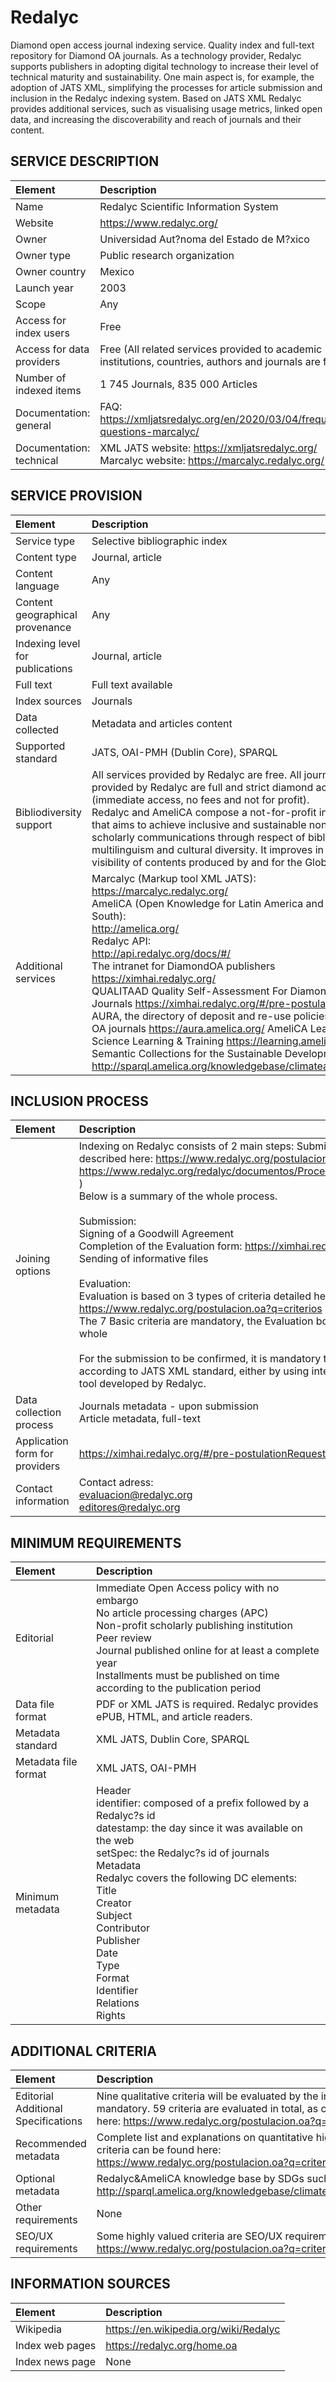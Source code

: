 # Redalyc

Diamond open access journal indexing service. Quality index and full-text repository for Diamond OA journals. As a technology provider, Redalyc supports publishers in adopting digital technology to increase their level of technical maturity and sustainability. One main aspect is, for example, the adoption of JATS XML, simplifying the processes for article submission and inclusion in the Redalyc indexing system. Based on JATS XML Redalyc provides additional services, such as visualising usage metrics, linked open data, and increasing the discoverability and reach of journals and their content.


## SERVICE DESCRIPTION

| Element | Description |
| :- | :- |
| Name | Redalyc Scientific Information System |
| Website | https://www.redalyc.org/ |
| Owner | Universidad Aut?noma del Estado de M?xico |
| Owner type | Public research organization  |
| Owner country | Mexico |
| Launch year | 2003 |
| Scope | Any |
| Access for index users | Free |
| Access for data providers | Free (All related services provided to academic institutions, countries, authors and journals are free) |
| Number of indexed items | 1 745 Journals, 835 000 Articles  |
| Documentation: general | FAQ: <br>https://xmljatsredalyc.org/en/2020/03/04/frequent-questions-marcalyc/   |
| Documentation: technical | XML JATS website: https://xmljatsredalyc.org/ <br>Marcalyc website: https://marcalyc.redalyc.org/  |

## SERVICE PROVISION

| Element | Description |
| :- | :- |
| Service type | Selective bibliographic index |
| Content type | Journal, article |
| Content language | Any |
| Content geographical provenance | Any |
| Indexing level for publications | Journal, article |
| Full text | Full text available |
| Index sources | Journals |
| Data collected | Metadata and articles content |
| Supported standard | JATS, OAI-PMH (Dublin Core), SPARQL |
| Bibliodiversity support | All services provided by Redalyc are free. All journals and articles provided by Redalyc are full and strict diamond access (immediate access, no fees and not for profit).<br>Redalyc and AmeliCA compose a not-for-profit infrastructure that aims to achieve inclusive and sustainable non-commercial scholarly communications through respect of bibliodiversity, multilinguism and cultural diversity. It improves in particular the visibility of contents produced by and for the Global South |
| Additional services | Marcalyc (Markup tool XML JATS):<br>https://marcalyc.redalyc.org/<br>AmeliCA (Open Knowledge for Latin America and the Global South):<br>http://amelica.org/ <br>Redalyc API:<br>http://api.redalyc.org/docs/#/  <br>The intranet for DiamondOA publishers <br>https://ximhai.redalyc.org/ <br>QUALITAAD Quality Self-Assessment For Diamond Open Access Journals https://ximhai.redalyc.org/#/pre-postulationRequest   <br>AURA, the directory of deposit and re-use policies for Diamond OA journals https://aura.amelica.org/   AmeliCA Learning:  Open Science Learning & Training https://learning.amelica.org/   Redalyc Semantic Collections for the Sustainable Development Goals http://sparql.amelica.org/knowledgebase/climateaction/datastore   |

## INCLUSION PROCESS

| Element | Description |
| :- | :- |
| Joining options | Indexing on Redalyc consists of 2 main steps: Submission and Evaluation. The full process is described here: https://www.redalyc.org/postulacion.oa?q=proceso (available in English here: https://www.redalyc.org/redalyc/documentos/Proceso_de_Postulacion_Redalyc_2020_EN.pdf )<br>Below is a summary of the whole process.<br><br>Submission:<br>Signing of a Goodwill Agreement<br>Completion of the Evaluation form: https://ximhai.redalyc.org/#/pre-postulationRequest <br>Sending of informative files<br><br>Evaluation:<br>Evaluation is based on 3 types of criteria detailed here: https://www.redalyc.org/postulacion.oa?q=criterios <br>The 7 Basic criteria are mandatory, the Evaluation bodies then evaluate the other criteria as a whole<br><br>For the submission to be confirmed, it is mandatory to provide at least one issue formatted according to JATS XML standard, either by using internal processes, or by using the Marcalyc tool developed by Redalyc. |
| Data collection process | Journals metadata - upon submission<br>Article metadata, full-text   |
| Application form for providers | https://ximhai.redalyc.org/#/pre-postulationRequest |
| Contact information | Contact adress:<br>evaluacion@redalyc.org  <br>editores@redalyc.org  |

## MINIMUM REQUIREMENTS

| Element | Description |
| :- | :- |
| Editorial | Immediate Open Access policy with no embargo<br>No article processing charges (APC)<br>Non-profit scholarly publishing institution<br>Peer review<br>Journal published online for at least a complete year<br>Installments must be published on time according to the publication period |
| Data file format | PDF or XML JATS is required. Redalyc provides ePUB, HTML, and article readers.  |
| Metadata standard | XML JATS, Dublin Core, SPARQL |
| Metadata file format | XML JATS, OAI-PMH |
| Minimum metadata | Header <br>identifier: composed of a prefix followed by a Redalyc?s id <br>datestamp: the day since it was available on the web <br>setSpec: the Redalyc?s id of journals<br>Metadata <br>Redalyc covers the following DC elements:  <br>Title <br>Creator <br>Subject<br>Contributor<br>Publisher<br>Date<br>Type<br>Format<br>Identifier<br>Relations<br>Rights |

## ADDITIONAL CRITERIA

| Element | Description |
| :- | :- |
| Editorial Additional Specifications | Nine qualitative criteria will be evaluated by the index as mandatory. 59 criteria are evaluated in total, as can be found here: https://www.redalyc.org/postulacion.oa?q=criterios |
| Recommended metadata | Complete list and explanations on quantitative highly valued criteria can be found here:<br>https://www.redalyc.org/postulacion.oa?q=criterios |
| Optional metadata | Redalyc&AmeliCA knowledge base by SDGs such as: http://sparql.amelica.org/knowledgebase/climateaction/datastore  |
| Other requirements | None |
| SEO/UX requirements | Some highly valued criteria are SEO/UX requirements: https://www.redalyc.org/postulacion.oa?q=criterios |

## INFORMATION SOURCES

| Element | Description |
| :- | :- |
| Wikipedia | https://en.wikipedia.org/wiki/Redalyc |
| Index web pages | https://redalyc.org/home.oa |
| Index news page | None |